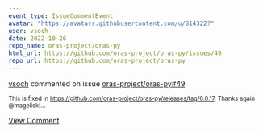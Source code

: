 ```yaml
---
event_type: IssueCommentEvent
avatar: "https://avatars.githubusercontent.com/u/814322?"
user: vsoch
date: 2022-10-26
repo_name: oras-project/oras-py
html_url: https://github.com/oras-project/oras-py/issues/49
repo_url: https://github.com/oras-project/oras-py
---
```


<a href='https://github.com/vsoch' target='_blank'>vsoch</a> commented on issue <a href='https://github.com/oras-project/oras-py/issues/49' target='_blank'>oras-project/oras-py#49</a>.

<small>This is fixed in https://github.com/oras-project/oras-py/releases/tag/0.0.17. Thanks again @magelisk!...</small>

<a href='https://github.com/oras-project/oras-py/issues/49' target='_blank'>View Comment</a>